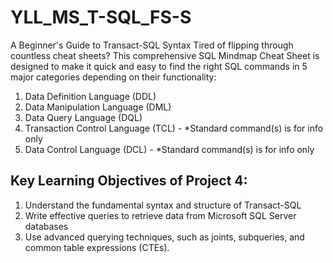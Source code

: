 # YLL_MS_T-SQL_FS-S
A Beginner's Guide to Transact-SQL Syntax
Tired of flipping through countless cheat sheets? This comprehensive SQL Mindmap Cheat Sheet is designed to make it quick and easy to find the right SQL commands in 5 major categories depending on their functionality:
1. Data Definition Language (DDL)
2. Data Manipulation Language (DML)
3. Data Query Language (DQL)
4. Transaction Control Language (TCL) - *Standard command(s) is for info only 
5. Data Control Language (DCL) - *Standard command(s) is for info only 


## Key Learning Objectives of Project 4:
1. Understand the fundamental syntax and structure of Transact-SQL
2. Write effective queries to retrieve data from Microsoft SQL Server databases
3. Use advanced querying techniques, such as joints, subqueries, and common table expressions (CTEs).
